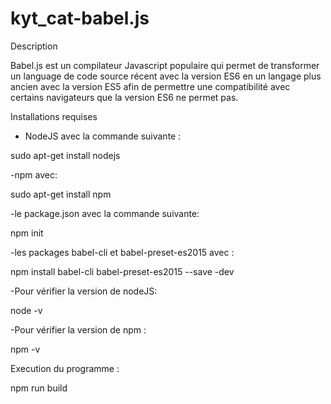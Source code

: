 # kyt_cat-babel.js

Description

Babel.js est un compilateur Javascript populaire qui permet de transformer un language de code source récent avec la version ES6 en un langage plus ancien avec la version ES5 afin de permettre une compatibilité avec certains navigateurs que la version ES6 ne permet pas.

Installations requises 

- NodeJS avec la commande suivante :

sudo apt-get install nodejs

-npm avec:

sudo apt-get install npm

-le package.json avec la commande suivante:

npm init

-les packages babel-cli et babel-preset-es2015 avec :

npm install babel-cli babel-preset-es2015 --save -dev

-Pour vérifier la version de nodeJS:

node -v

-Pour vérifier la version de npm :

npm -v

Execution du programme :

npm run build 

